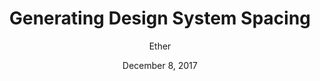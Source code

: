 ---
date: December 8, 2017
title: Generating Design System Spacing
author: Ether
link: https://medium.com/@ethersystem/generating-design-system-spacing-aa69714160bc
description: Your spacing system should be easily defined and applied to designs. Understood by designers and developers alike. And be able to change without breaking.
tags:
- design-tokens
- process

# ================================
# ARTICLE TAGS AVAILABLE
# ================================
# - animation
# - code
# - contribution
# - design-tokens
# - figma
# - leadership
# - patterns
# - process
# - sketch
# ================================
---